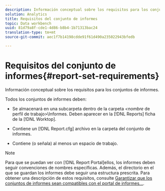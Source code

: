 ```yaml
---
description: Información conceptual sobre los requisitos para los conjuntos de informes.
solution: Analytics
title: Requisitos del conjunto de informes
topic: Data workbench
uuid: 81d79a8f-cde1-4d86-b8b4-1b71313bac24
translation-type: tm+mt
source-git-commit: aec1f7b14198cdde91f61d490a235022943bfedb

---
```



# Requisitos del conjunto de informes{#report-set-requirements}

Información conceptual sobre los requisitos para los conjuntos de informes.

Todos los conjuntos de informes deben:

* Se almacenará en una subcarpeta dentro de la carpeta *&lt;nombre* de perfil de trabajo>\Informes. Deben aparecer en la [!DNL Reports] ficha de la [!DNL Worktop].

* Contiene un [!DNL Report.cfg] archivo en la carpeta del conjunto de informes.
* Contiene (o señala) al menos un espacio de trabajo.

>[!NOTE]
>
>Para que se puedan ver con [!DNL Report Portal]ellos, los informes deben seguir convenciones de nombres específicas. Además, el directorio en el que se guardan los informes debe seguir una estructura prescrita. Para obtener una descripción de estos requisitos, consulte [Garantizar que los conjuntos de informes sean compatibles con el portal de informes...](../../home/c-rpt-oview/c-install-rpt-port/c-rpt-port-user-inter.md#section-2b141e5d198a4bbea455699126c24706).

